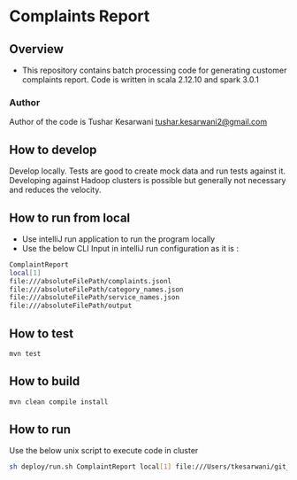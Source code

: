# Complaints Report

## Overview
- This repository contains batch processing code for generating customer complaints report. Code is written in scala 2.12.10 and spark 3.0.1

### Author 
Author of the code is Tushar Kesarwani <tushar.kesarwani2@gmail.com>


## How to develop
Develop locally. Tests are good to create mock data and run tests against it. Developing against Hadoop clusters is
possible but generally not necessary and reduces the velocity.

## How to run from local
- Use intelliJ run application to run the program locally
- Use the below CLI Input in intelliJ run configuration as it is :

```bash
ComplaintReport
local[1]
file:///absoluteFilePath/complaints.jsonl
file:///absoluteFilePath/category_names.json
file:///absoluteFilePath/service_names.json
file:///absoluteFilePath/output
```

## How to test

```bash
mvn test
```

## How to build

```bash
mvn clean compile install
```


## How to run
Use the below unix script to execute code in cluster

```bash
sh deploy/run.sh ComplaintReport local[1] file:///Users/tkesarwani/git_tree/personal/MyScalaPlayground/input/complaints.jsonl file:///Users/tkesarwani/git_tree/personal/MyScalaPlayground/input/category_names.json file:///Users/tkesarwani/git_tree/personal/MyScalaPlayground/input/service_names.json file:///Users/tkesarwani/git_tree/personal/MyScalaPlayground/output
```